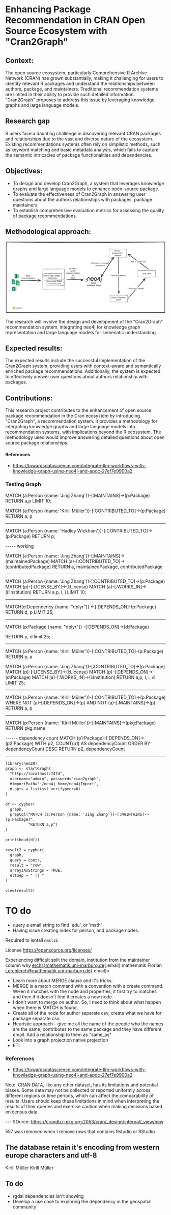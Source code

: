 # Enhancing Package Recommendation in CRAN Open Source Ecosystem with "Cran2Graph"

## Context:

The open source ecosystem, particularly Comprehensive R Archive Network (CRAN) has grown substantially, making it challenging for users to identify relevant R packages and understand the relationships between authors, package, and maintainers. Traditional recommendation systems are limited in their ability to provide such detailed information. "Cran2Graph" proposes to address this issue by leveraging knowledge graphs and large language models.

## Research gap

R users face a daunting challenge in discovering relevant CRAN packages and relationships due to the vast and diverse nature of the ecosystem. Existing recommendations systems often rely on simplistic methods, such as keyword matching and basic metadata analysis, which fails to capture the semantic intricacies of package functionalities and dependencies.

## Objectives:

- To design and develop Cran2Graph, a system that leverages knowledge graphs and large language models to enhance open-source package. 
- To evaluate the effectiveness of Cran2Graph in answering user questions about the authors relationships with packages, package maintainers. 
- To establish comprehensive evaluation metrics for assessing the quality of package recommendations.

## Methodological approach:

![Methodology](./img/methodology_cran.png)

The research will involve the design and development of the "Cran2Graph" recommendation system, integrating neo4j for knowledge graph representation and large language models for semenatic understanding.

## Expected results:

The expected results include the successful implementation of the Cran2Graph system, providing users with context-aware and semantically enriched package recommendations. Additionally, the system is expected to effectively answer user questions about authors relationship with packages.

## Contributions:

This research project contributes to the enhancement of open source package recommendation in the Cran ecosystem by introducing "Cran2Graph", a recommendation system. It provides a methodology for integrating knowledge graphs and large language models into recommendation systems, with implications beyond the R ecosystem. The methodology used would improve answering detailed questions about open source package relationships.

#### References
- https://towardsdatascience.com/integrate-llm-workflows-with-knowledge-graph-using-neo4j-and-apoc-27ef7e9900a2


### Testing Graph

MATCH (a:Person {name: 'Jing Zhang'})-[:MAINTAINS]->(p:Package)
RETURN a,p
LIMIT 10;

MATCH (a:Person {name: 'Kirill Müller'})-[:CONTRIBUTED_TO]->(p:Package)
RETURN a, p

----

MATCH (a:Person {name: 'Hadley Wickham'})-[:CONTRIBUTED_TO]->(p:Package)
RETURN p;


----- working

MATCH (a:Person {name: 'Jing Zhang'})-[:MAINTAINS]->(maintainedPackage)
MATCH (a)-[:CONTRIBUTED_TO]->(contributedPackage)
RETURN a, maintainedPackage, contributedPackage


-----
MATCH (a:Person {name: 'Jing Zhang'})-[:CONTRIBUTED_TO]->(p:Package)
MATCH (p)-[:LICENSE_BY]->(l:License)
MATCH (a)-[:WORKS_IN]->(i:Institution)
RETURN a,p, l, i
LIMIT 10;

-----
MATCH(d:Dependency {name: "dplyr"}) <-[:DEPENDS_ON]-(p:Package)
RETURN d, p 
LIMIT 25;

-----
MATCH (p:Package {name: "dplyr"}) -[:DEPENDS_ON]->(d:Package)

RETURN p, d
limit 25;

---

MATCH (a:Person {name: 'Kirill Müller'})-[:CONTRIBUTED_TO]-(p:Package)
RETURN p, a

MATCH (a:Person {name: 'Jing Zhang'})-[:CONTRIBUTED_TO]->(p:Package)
MATCH (p)-[:LICENSE_BY]->(l:License)
MATCH (p)-[:DEPENDS_ON]->(d:Package)
MATCH (a)-[:WORKS_IN]->(i:Institution)
RETURN a,p, l, i, d
LIMIT 25;


-----

MATCH (a:Person {name: 'Kirill Müller'})-[:CONTRIBUTED_TO]->(p:Package)
WHERE NOT (a)-[:DEPENDS_ON]->(p) AND NOT (a)-[:MAINTAINS]->(p)
RETURN a, p

-------
MATCH (p:Person {name: 'Kirill Müller'})-[:MAINTAINS]->(pkg:Package)
RETURN pkg.name


------ dependency count
MATCH (p1:Package)-[:DEPENDS_ON]->(p2:Package)
WITH p2, COUNT(p1) AS dependencyCount
ORDER BY dependencyCount DESC
RETURN p2, dependencyCount

--------------
```
library(neo2R)
graph <- startGraph(
  "http://localhost:7474",
  username="admin", password="cran2graph",
  #importPath="~/neo4j_home/neo4jImport",
  #.opts = list(ssl_verifypeer=0)
)

df <- cypher(
  graph,
  prepCql("MATCH (a:Person {name: 'Jing Zhang'})-[:MAINTAINS]->(p:Package)",
          "RETURN a,p")
)

print(head(df))

result2 = cypher(
  graph,
  query = contr,
  result = "row",
  arraysAsStrings = TRUE,
  eltSep = " || "
)

view(result2)

```

# TO do

- query a email string to find 'edu', or 'math'
- Having issue creating index for person, and package nodes.

Required to isntall `nmslib`

License <https://opensource.org/licenses/>

Experiencing difficult split the domain, institution from the maintainer column why [erch\@mathematik.uni-marburg.de](mailto:erch@mathematik.uni-marburg.de){.email} mathematik Florian [Lerchlerch\@mathematik.uni-marburg.de](mailto:Lerchlerch@mathematik.uni-marburg.de){.email}\>



- Learn more about MERGE clause and it's tricks.
- MERGE is a match command with  a convention with a create command. WHen it matches with the node and properties, it first try to matches and then if it doesn't find it creates a new node. 
- I don't want to merge on author. So, I need to think about what happen when there is MATCH is found. 
- Create all of the node for author seperate csv, create what we have for package separate csv. 
- Heuristic approach -  give me all the name of the people who the names are the same, contributes to the same package and they have different email. Add a relationship to them as "same_as" 
- Look into a graph projection native projection 
- ETL 


### References
- https://towardsdatascience.com/integrate-llm-workflows-with-knowledge-graph-using-neo4j-and-apoc-27ef7e9900a2


Note: CRAN DATA, like any other dataset, has its limitations and potential biases. Some data may not be collected or reported uniformly across different regions or time periods, which can affect the comparability of results. Users should keep these limitations in mind when interpreting the results of their queries and exercise caution when making decisions based on census data.


--- SOurce: https://crandb.r-pkg.org:2053/cran/_design/internal/_view/new 


557 was removed when I remove rows that contains Rstudio or RStudio


## The database retain it's encoding from western europe characters and utf-8

Kirill Müller
Kirill Müller


## To do
- rgdal dependencies isn't showing
- Develop a use case to exploring the dependency in the geospatial community

